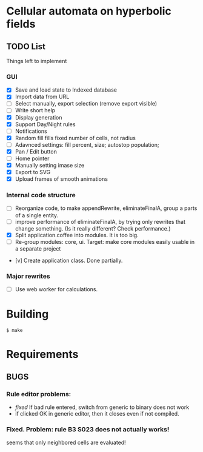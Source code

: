 Cellular automata on hyperbolic fields
======================================



TODO List
---------
Things left to implement

### GUI
* [x] Save and load state to Indexed database
* [x] Import data from URL
* [ ] Select manually, export selection (remove export visible)
* [ ] Write short help
* [x] Display generation
* [x] Support Day/Night rules
* [ ] Notifications
* [x] Random fill fills fixed number of cells, not radius
* [ ] Adavnced settings: fill percent, size; autostop population;
* [x] Pan / Edit button
* [ ] Home pointer
* [x] Manually setting imase size
* [x] Export to SVG
* [x] Upload frames of smooth animations

### Internal code structure
* [ ] Reorganize code, to make appendRewrite, eliminateFinalA, group a parts of a single entity.
* [ ] improve performance of eliminateFinalA, by trying only rewrites that change something. (Is it really different? Check performance.)
* [x] Split application.coffee into modules. It is too big.
* [ ] Re-group modules: core, ui. Target: make core modules easily usable in a separate project
* [v] Create application class. Done partially.

### Major rewrites
* [ ] Use web worker for calculations.

Building
========

    $ make

Requirements
============



BUGS
----
### Rule editor problems:

* *fixed* If bad rule entered, switch from generic to binary does not work
* if clicked OK in generic editor, then it closes even if not compiled.

### Fixed. Problem: rule B3 S023 does not actually works!
seems that only neighbored cells are evaluated!




